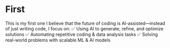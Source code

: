 # First
This is my first one
I believe that the future of coding is AI-assisted—instead of just writing code, I focus on:
✅ Using AI to generate, refine, and optimize solutions
✅ Automating repetitive coding & data analysis tasks
✅ Solving real-world problems with scalable ML & AI models